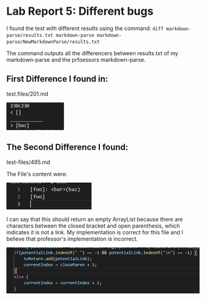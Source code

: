# Lab Report 5: Different bugs
I found the test with different results using the command:
`diff markdown-parse/results.txt markdown-parse markdown-parse/NewMarkdownParse/results.txt`

The command outputs all the differencers between results.txt of my markdown-parse and the prfoessors markdown-parse.

## First Difference I found in:
test.files/201.md

![Image](fileTestOutput.PNG)

## The Second Difference I found: 
test-files/495.md

The File's content were: 

![Image](file-contents.PNG)

I can say that this should return an empty ArrayList because there are characters between the closed bracket and open parenthesis, which indicates it is not a link. My implementation is correct for this file and I believe that professor's implementation is incorrect.

![Image](code.PNG)




